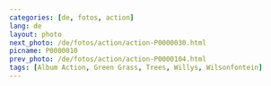 ```yaml
---
categories: [de, fotos, action]
lang: de
layout: photo
next_photo: /de/fotos/action/action-P0000030.html
picname: P0000010
prev_photo: /de/fotos/action/action-P0000104.html
tags: [Album Action, Green Grass, Trees, Willys, Wilsonfontein]
---
```

